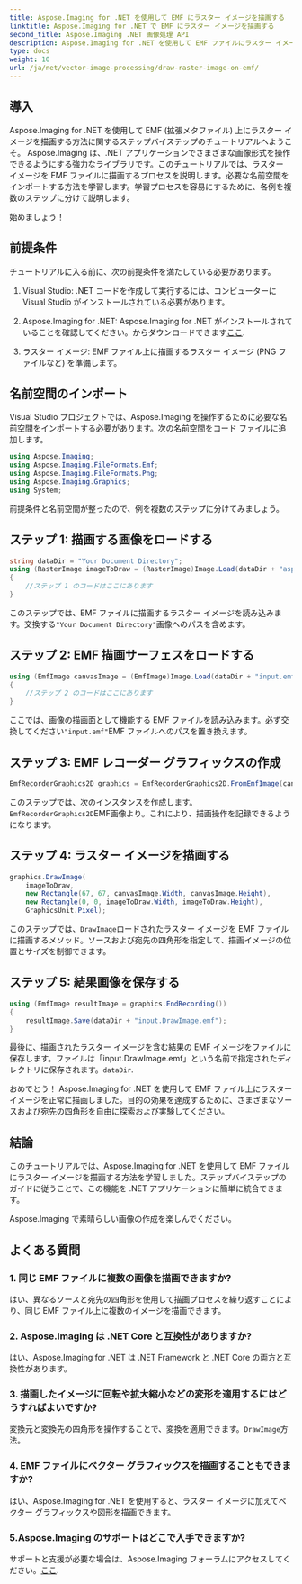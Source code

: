 ```yaml
---
title: Aspose.Imaging for .NET を使用して EMF にラスター イメージを描画する
linktitle: Aspose.Imaging for .NET で EMF にラスター イメージを描画する
second_title: Aspose.Imaging .NET 画像処理 API
description: Aspose.Imaging for .NET を使用して EMF ファイルにラスター イメージを描画する方法を学びます。魅力的なビジュアルを簡単に作成できます。
type: docs
weight: 10
url: /ja/net/vector-image-processing/draw-raster-image-on-emf/
---
```


## 導入

Aspose.Imaging for .NET を使用して EMF (拡張メタファイル) 上にラスター イメージを描画する方法に関するステップバイステップのチュートリアルへようこそ。 Aspose.Imaging は、.NET アプリケーションでさまざまな画像形式を操作できるようにする強力なライブラリです。このチュートリアルでは、ラスター イメージを EMF ファイルに描画するプロセスを説明します。必要な名前空間をインポートする方法を学習します。学習プロセスを容易にするために、各例を複数のステップに分けて説明します。

始めましょう！

## 前提条件

チュートリアルに入る前に、次の前提条件を満たしている必要があります。

1. Visual Studio: .NET コードを作成して実行するには、コンピューターに Visual Studio がインストールされている必要があります。

2.  Aspose.Imaging for .NET: Aspose.Imaging for .NET がインストールされていることを確認してください。からダウンロードできます[ここ](https://releases.aspose.com/imaging/net/).

3. ラスター イメージ: EMF ファイル上に描画するラスター イメージ (PNG ファイルなど) を準備します。

## 名前空間のインポート

Visual Studio プロジェクトでは、Aspose.Imaging を操作するために必要な名前空間をインポートする必要があります。次の名前空間をコード ファイルに追加します。

```csharp
using Aspose.Imaging;
using Aspose.Imaging.FileFormats.Emf;
using Aspose.Imaging.FileFormats.Png;
using Aspose.Imaging.Graphics;
using System;
```

前提条件と名前空間が整ったので、例を複数のステップに分けてみましょう。

## ステップ 1: 描画する画像をロードする

```csharp
string dataDir = "Your Document Directory";
using (RasterImage imageToDraw = (RasterImage)Image.Load(dataDir + "asposenet_220_src01.png"))
{
    //ステップ 1 のコードはここにあります
}
```

このステップでは、EMF ファイルに描画するラスター イメージを読み込みます。交換する`"Your Document Directory"`画像へのパスを含めます。

## ステップ 2: EMF 描画サーフェスをロードする

```csharp
using (EmfImage canvasImage = (EmfImage)Image.Load(dataDir + "input.emf"))
{
    //ステップ 2 のコードはここにあります
}
```

ここでは、画像の描画面として機能する EMF ファイルを読み込みます。必ず交換してください`"input.emf"`EMF ファイルへのパスを置き換えます。

## ステップ 3: EMF レコーダー グラフィックスの作成

```csharp
EmfRecorderGraphics2D graphics = EmfRecorderGraphics2D.FromEmfImage(canvasImage);
```

このステップでは、次のインスタンスを作成します。`EmfRecorderGraphics2D`EMF画像より。これにより、描画操作を記録できるようになります。

## ステップ 4: ラスター イメージを描画する

```csharp
graphics.DrawImage(
    imageToDraw,
    new Rectangle(67, 67, canvasImage.Width, canvasImage.Height),
    new Rectangle(0, 0, imageToDraw.Width, imageToDraw.Height),
    GraphicsUnit.Pixel);
```

このステップでは、`DrawImage`ロードされたラスター イメージを EMF ファイルに描画するメソッド。ソースおよび宛先の四角形を指定して、描画イメージの位置とサイズを制御できます。

## ステップ 5: 結果画像を保存する

```csharp
using (EmfImage resultImage = graphics.EndRecording())
{
    resultImage.Save(dataDir + "input.DrawImage.emf");
}
```

最後に、描画されたラスター イメージを含む結果の EMF イメージをファイルに保存します。ファイルは「input.DrawImage.emf」という名前で指定されたディレクトリに保存されます。`dataDir`.

おめでとう！ Aspose.Imaging for .NET を使用して EMF ファイル上にラスター イメージを正常に描画しました。目的の効果を達成するために、さまざまなソースおよび宛先の四角形を自由に探索および実験してください。

## 結論

このチュートリアルでは、Aspose.Imaging for .NET を使用して EMF ファイルにラスター イメージを描画する方法を学習しました。ステップバイステップのガイドに従うことで、この機能を .NET アプリケーションに簡単に統合できます。

Aspose.Imaging で素晴らしい画像の作成を楽しんでください。

## よくある質問

### 1. 同じ EMF ファイルに複数の画像を描画できますか?

はい、異なるソースと宛先の四角形を使用して描画プロセスを繰り返すことにより、同じ EMF ファイル上に複数のイメージを描画できます。

### 2. Aspose.Imaging は .NET Core と互換性がありますか?

はい、Aspose.Imaging for .NET は .NET Framework と .NET Core の両方と互換性があります。

### 3. 描画したイメージに回転や拡大縮小などの変形を適用するにはどうすればよいですか?

変換元と変換先の四角形を操作することで、変換を適用できます。`DrawImage`方法。

### 4. EMF ファイルにベクター グラフィックスを描画することもできますか?

はい、Aspose.Imaging for .NET を使用すると、ラスター イメージに加えてベクター グラフィックスや図形を描画できます。

### 5.Aspose.Imaging のサポートはどこで入手できますか?

サポートと支援が必要な場合は、Aspose.Imaging フォーラムにアクセスしてください。[ここ](https://forum.aspose.com/).

